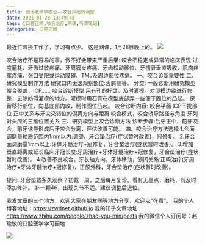 ```yaml
---
title: 跟汤老师学咬合——咬合风险的调控
date: 2021-01-28 13:49:48
tags: [口腔正畸,咬合治疗,网课,听课笔记]
categories: 口腔正畸
---
```

最近忙着换工作了，学习有点少。
这是网课，1月28日晚上的。
![](https://zymblog-1258069789.cos.ap-chengdu.myqcloud.com/blog0235-yaohe/1611842514093.jpg)

咬合治疗不是容易的事，做不好会带来严重后果:
咬合不稳定或异常的临床表现:过度磨耗、牙齿过敏疼痛、牙周膜炎疼痛、牙齿松动移位、牙槽骨垂直吸收、肌肉痉挛疼痛、张口受限或运动障碍、TMJ及周边部位疼痛。
一、咬合诊断重要性
二、研究模型制作方法
研究口内无法观察部位:舌腭侧等。
分类:
一般诊断用研究模型
覆合覆盖，ICP……
咬合诊断模型
用有孔的托盘。及时灌模。对印模边缘进行修整，去除妨碍灌模的地方。灌模时用石膏在模型底部弄一些便于固位的凸起。
保留移行部位，向基底部内收，制作固位凸起。
咬合诊断内容:
咬合平面
ICP干扰部位
正中关系与牙尖交错位的偏离方向与距离
咬合模式，咬合诱导路径与角度
牙列对头颅的三维位置关系
三、研究模型上咬合诊断方法
诊断步骤:后牙正中，前牙咬合，前牙诱导形成后牙咬合分离，评估改善可能。
四、咬合治疗方法选择
1.合面调磨量釉质范围内1mm以内:调颌，牙合垫治疗(症状暂时改善)，冠修复。
2.牙合面调磨量1mm以上:牙体牙髓治疗+冠修复，牙合垫治疗(症状暂时改善)。
3.增加垂直距离或延长临床牙冠长度:牙周治疗+牙体牙髓治疗+冠修复，牙合垫治疗(症状暂时改善)。
4.改善不良咬合，牙长轴方向，牙体移动，颌间关系:正畸治疗(牙周治疗+牙体牙髓治疗+冠修复)，正颌外科，牙合垫治疗(症状暂时改善)。


提问:
牙合垫戴多久观察？初戴一周，之后每月复诊。看有无高点，磨耗，有及时添加修补。
补一颗46，出现关节不适。建议调整后退位。




我发文章的三个地方，欢迎大家在朋友圈等地方分享，欢迎点“在看”。
我的个人博客地址：https://zwdnet.github.io
我的知乎文章地址： https://www.zhihu.com/people/zhao-you-min/posts
我的微信个人订阅号：赵瑜敏的口腔医学学习园地


![](https://zymblog-1258069789.cos.ap-chengdu.myqcloud.com/other/wx.jpg)